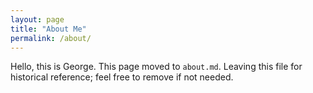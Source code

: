 ```yaml
---
layout: page
title: "About Me"
permalink: /about/
---
```


Hello, this is George. This page moved to `about.md`. Leaving this file for historical reference; feel free to remove if not needed.
